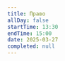 ```yaml
---
title: Право
allDay: false
startTime: 13:30
endTime: 15:00
date: 2025-03-27
completed: null
---
```

